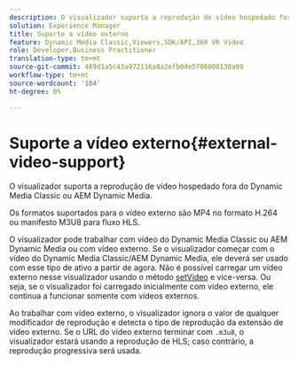 ```yaml
---
description: O visualizador suporta a reprodução de vídeo hospedado fora do Dynamic Media Classic ou AEM Dynamic Media.
solution: Experience Manager
title: Suporte a vídeo externo
feature: Dynamic Media Classic,Viewers,SDK/API,360 VR Video
role: Developer,Business Practitioner
translation-type: tm+mt
source-git-commit: 469d1a5c43a972116a8a2efb0de5708800130a99
workflow-type: tm+mt
source-wordcount: '184'
ht-degree: 0%

---
```



# Suporte a vídeo externo{#external-video-support}

O visualizador suporta a reprodução de vídeo hospedado fora do Dynamic Media Classic ou AEM Dynamic Media.

Os formatos suportados para o vídeo externo são MP4 no formato H.264 ou manifesto M3U8 para fluxo HLS.

O visualizador pode trabalhar com vídeo do Dynamic Media Classic ou AEM Dynamic Media ou com vídeo externo. Se o visualizador começar com o vídeo do Dynamic Media Classic/AEM Dynamic Media, ele deverá ser usado com esse tipo de ativo a partir de agora. Não é possível carregar um vídeo externo nesse visualizador usando o método [setVideo](../../c-html5-aem-asset-viewers/c-html5-aem-video360/c-html5-aem-video360-javascriptapiref/r-html5-aem-video360-javascriptapiref-setvideo.md#reference-85d3422d6ce64a36ac74827120b5a17c) e vice-versa. Ou seja, se o visualizador foi carregado inicialmente com vídeo externo, ele continua a funcionar somente com vídeos externos.

Ao trabalhar com vídeo externo, o visualizador ignora o valor de qualquer modificador de reprodução e detecta o tipo de reprodução da extensão de vídeo externo. Se o URL do vídeo externo terminar com `.m3u8`, o visualizador estará usando a reprodução de HLS; caso contrário, a reprodução progressiva será usada.
